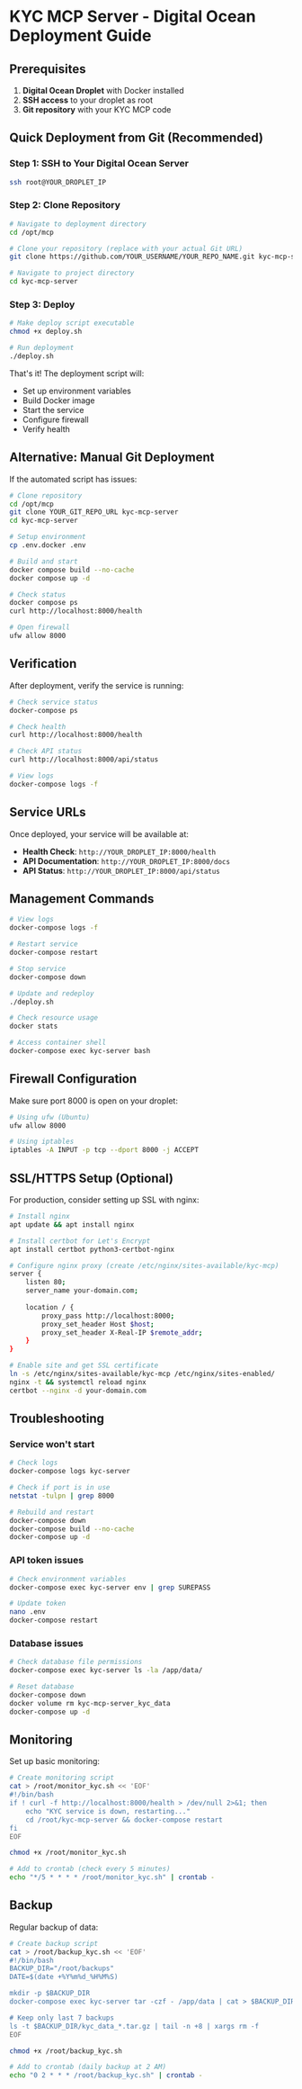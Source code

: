 # KYC MCP Server - Digital Ocean Deployment Guide

## Prerequisites

1. **Digital Ocean Droplet** with Docker installed
2. **SSH access** to your droplet as root
3. **Git repository** with your KYC MCP code

## Quick Deployment from Git (Recommended)

### Step 1: SSH to Your Digital Ocean Server
```bash
ssh root@YOUR_DROPLET_IP
```

### Step 2: Clone Repository
```bash
# Navigate to deployment directory
cd /opt/mcp

# Clone your repository (replace with your actual Git URL)
git clone https://github.com/YOUR_USERNAME/YOUR_REPO_NAME.git kyc-mcp-server

# Navigate to project directory
cd kyc-mcp-server
```

### Step 3: Deploy
```bash
# Make deploy script executable
chmod +x deploy.sh

# Run deployment
./deploy.sh
```

That's it! The deployment script will:
- Set up environment variables
- Build Docker image
- Start the service
- Configure firewall
- Verify health

## Alternative: Manual Git Deployment

If the automated script has issues:

```bash
# Clone repository
cd /opt/mcp
git clone YOUR_GIT_REPO_URL kyc-mcp-server
cd kyc-mcp-server

# Setup environment
cp .env.docker .env

# Build and start
docker compose build --no-cache
docker compose up -d

# Check status
docker compose ps
curl http://localhost:8000/health

# Open firewall
ufw allow 8000
```

## Verification

After deployment, verify the service is running:

```bash
# Check service status
docker-compose ps

# Check health
curl http://localhost:8000/health

# Check API status
curl http://localhost:8000/api/status

# View logs
docker-compose logs -f
```

## Service URLs

Once deployed, your service will be available at:

- **Health Check**: `http://YOUR_DROPLET_IP:8000/health`
- **API Documentation**: `http://YOUR_DROPLET_IP:8000/docs`
- **API Status**: `http://YOUR_DROPLET_IP:8000/api/status`

## Management Commands

```bash
# View logs
docker-compose logs -f

# Restart service
docker-compose restart

# Stop service
docker-compose down

# Update and redeploy
./deploy.sh

# Check resource usage
docker stats

# Access container shell
docker-compose exec kyc-server bash
```

## Firewall Configuration

Make sure port 8000 is open on your droplet:

```bash
# Using ufw (Ubuntu)
ufw allow 8000

# Using iptables
iptables -A INPUT -p tcp --dport 8000 -j ACCEPT
```

## SSL/HTTPS Setup (Optional)

For production, consider setting up SSL with nginx:

```bash
# Install nginx
apt update && apt install nginx

# Install certbot for Let's Encrypt
apt install certbot python3-certbot-nginx

# Configure nginx proxy (create /etc/nginx/sites-available/kyc-mcp)
server {
    listen 80;
    server_name your-domain.com;
    
    location / {
        proxy_pass http://localhost:8000;
        proxy_set_header Host $host;
        proxy_set_header X-Real-IP $remote_addr;
    }
}

# Enable site and get SSL certificate
ln -s /etc/nginx/sites-available/kyc-mcp /etc/nginx/sites-enabled/
nginx -t && systemctl reload nginx
certbot --nginx -d your-domain.com
```

## Troubleshooting

### Service won't start
```bash
# Check logs
docker-compose logs kyc-server

# Check if port is in use
netstat -tulpn | grep 8000

# Rebuild and restart
docker-compose down
docker-compose build --no-cache
docker-compose up -d
```

### API token issues
```bash
# Check environment variables
docker-compose exec kyc-server env | grep SUREPASS

# Update token
nano .env
docker-compose restart
```

### Database issues
```bash
# Check database file permissions
docker-compose exec kyc-server ls -la /app/data/

# Reset database
docker-compose down
docker volume rm kyc-mcp-server_kyc_data
docker-compose up -d
```

## Monitoring

Set up basic monitoring:

```bash
# Create monitoring script
cat > /root/monitor_kyc.sh << 'EOF'
#!/bin/bash
if ! curl -f http://localhost:8000/health > /dev/null 2>&1; then
    echo "KYC service is down, restarting..."
    cd /root/kyc-mcp-server && docker-compose restart
fi
EOF

chmod +x /root/monitor_kyc.sh

# Add to crontab (check every 5 minutes)
echo "*/5 * * * * /root/monitor_kyc.sh" | crontab -
```

## Backup

Regular backup of data:

```bash
# Create backup script
cat > /root/backup_kyc.sh << 'EOF'
#!/bin/bash
BACKUP_DIR="/root/backups"
DATE=$(date +%Y%m%d_%H%M%S)

mkdir -p $BACKUP_DIR
docker-compose exec kyc-server tar -czf - /app/data | cat > $BACKUP_DIR/kyc_data_$DATE.tar.gz

# Keep only last 7 backups
ls -t $BACKUP_DIR/kyc_data_*.tar.gz | tail -n +8 | xargs rm -f
EOF

chmod +x /root/backup_kyc.sh

# Add to crontab (daily backup at 2 AM)
echo "0 2 * * * /root/backup_kyc.sh" | crontab -
```
